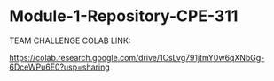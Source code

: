 # Module-1-Repository-CPE-311

TEAM CHALLENGE COLAB LINK:

https://colab.research.google.com/drive/1CsLvg791jtmY0w6qXNbGg-6DceWPu6E0?usp=sharing
